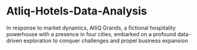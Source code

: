 # Atliq-Hotels-Data-Analysis
In response to market dynamics, AtliQ Grands, a fictional hospitality powerhouse with a presence in four cities, embarked on a profound data-driven exploration to conquer challenges and propel business expansion
